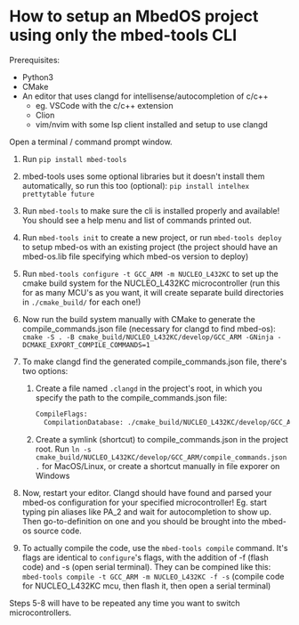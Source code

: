 # How to setup an MbedOS project using only the mbed-tools CLI

Prerequisites:

- Python3
- CMake
- An editor that uses clangd for intellisense/autocompletion of c/c++
  - eg. VSCode with the c/c++ extension
  - Clion
  - vim/nvim with some lsp client installed and setup to use clangd

<!-- 1. `python -m venv .venv` -->
<!-- 1. `source .venv/bin/active` for Mac/Linux, `.\.venv\Scripts\activate` for -->
<!--    Windows -->

Open a terminal / command prompt window.

1. Run `pip install mbed-tools`
2. mbed-tools uses some optional libraries but it doesn't install them
   automatically, so run this too (optional): `pip install intelhex prettytable
future`
3. Run `mbed-tools` to make sure the cli is installed properly and available!
   You should see a help menu and list of commands printed out.
4. Run `mbed-tools init` to create a new project, or run `mbed-tools deploy` to
   setup mbed-os with an existing project (the project should have an
   mbed-os.lib file specifying which mbed-os version to deploy)
5. Run `mbed-tools configure -t GCC_ARM -m NUCLEO_L432KC` to set up the cmake
   build system for the NUCLEO_L432KC microcontroller (run this for as many
   MCU's as you want, it will create separate build directories in
   `./cmake_build/` for each one!)
6. Now run the build system manually with CMake to generate the
   compile_commands.json file (necessary for clangd to find mbed-os): `cmake -S
. -B cmake_build/NUCLEO_L432KC/develop/GCC_ARM -GNinja
-DCMAKE_EXPORT_COMPILE_COMMANDS=1`
7. To make clangd find the generated compile_commands.json file, there's two
   options:

   1. Create a file named `.clangd` in the project's root, in which you specify
      the path to the compile_commands.json file:
      ```txt
      CompileFlags:
        CompilationDatabase: ./cmake_build/NUCLEO_L432KC/develop/GCC_ARM
      ```
   2. Create a symlink (shortcut) to compile_commands.json in the project root.
      Run `ln -s cmake_build/NUCLEO_L432KC/develop/GCC_ARM/compile_commands.json
.` for MacOS/Linux, or create a shortcut manually in file exporer on
      Windows

8. Now, restart your editor. Clangd should have found and parsed your mbed-os
   configuration for your specified microcontroller! Eg. start typing pin
   aliases like PA_2 and wait for autocompletion to show up. Then
   go-to-definition on one and you should be brought into the mbed-os source
   code.
9. To actually compile the code, use the `mbed-tools compile` command. It's
   flags are identical to `configure`'s flags, with the addition of -f (flash
   code) and -s (open serial terminal). They can be compined like this:
   `mbed-tools compile -t GCC_ARM -m NUCLEO_L432KC -f -s` (compile code for
   NUCLEO_L432KC mcu, then flash it, then open a serial terminal)

Steps 5-8 will have to be repeated any time you want to switch microcontrollers.
